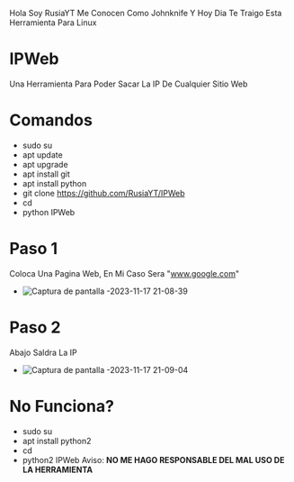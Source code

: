 Hola Soy RusiaYT Me Conocen Como Johnknife Y Hoy Dia Te Traigo Esta Herramienta Para Linux
# IPWeb
Una Herramienta Para Poder Sacar La IP De Cualquier Sitio Web
# Comandos
- sudo su 
- apt update
- apt upgrade
- apt install git
- apt install python
- git clone https://github.com/RusiaYT/IPWeb
- cd
- python IPWeb
# Paso 1
Coloca Una Pagina Web, En Mi Caso Sera "www.google.com"
- ![Captura de pantalla -2023-11-17 21-08-39](https://github.com/RusiaYT/IPWeb/assets/127548787/561eb72c-6859-4324-8821-3c5525e542e5)
# Paso 2
Abajo Saldra La IP
- ![Captura de pantalla -2023-11-17 21-09-04](https://github.com/RusiaYT/IPWeb/assets/127548787/0582651b-88a7-411b-bcf0-71641d6688a1)

# No Funciona?
- sudo su
- apt install python2
- cd
- python2 IPWeb
Aviso: **NO ME HAGO RESPONSABLE DEL MAL USO DE LA HERRAMIENTA**
